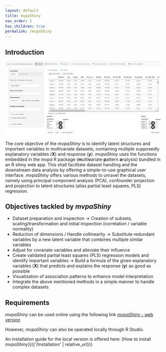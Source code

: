 ```yaml
---
layout: default
title: mvpaShiny
nav_order: 1
has_children: true
permalink: /mvpaShiny
---
```


## Introduction

![](assets/images/mvpaShiny/main.png)

The core objective of the *mvpaShiny* is to identify latent structures and important variables in multivariate datasets, containing multiple supposedly explanatory variables (**X**) and response (**y**). *mvpaShiny* uses the functions embedded in the *mvpa* R package (**m**ulti**v**ariate **p**attern **a**nalysis) bundled in an R shiny web app. This shall facilitate dataset handling and the downstream data analysis by offering a simple-to-use graphical user interface. *mvpaShiny* offers various methods to unravel the datasets, namely using principal component analysis (PCA), confounder projection and projection to latent structures (alias partial least squares, PLS) regression.

## Objectives tackled by *mvpaShiny*

- Dataset preparation and inspection &rarr; Creation of subsets, scaling/transformation and initial inspection (correlation / variable normality)
- Reduction of dimensions / Handle collinearity &rarr; Substitute redundant variables by a new latent variable that combines multiple similar variables
- Adjust for covariate variables and alleviate their influence
- Create validated partial least squares (PLS) regression models and identify important variables &rarr; Build a formula of the given explanatory variables (**X**) that predicts and explains the response (**y**) as good as possible
- Visualization of association patterns to enhance model interpretation
- Integrate the above mentioned methods in a simple manner to handle complex datasets

## Requirements

*mvpaShiny* can be used online using the following link [*mvpaShiny* - web version](http://www.mvpashiny.org)

However, *mvpaShiny* can also be operated locally through R Studio. 

An installation guide for the local version is offered here:  [How to install *mvpaShiny*]({{'/Installation' | relative_url}})

